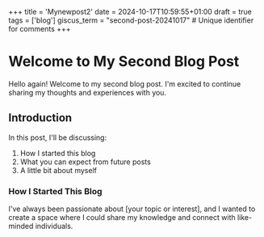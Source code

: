 +++
title = 'Mynewpost2'
date = 2024-10-17T10:59:55+01:00
draft = true
tags = ['blog']
giscus_term = "second-post-20241017"  # Unique identifier for comments
+++

# Welcome to My Second Blog Post

Hello again! Welcome to my second blog post. I'm excited to continue sharing my thoughts and experiences with you.

## Introduction

In this post, I'll be discussing:

1. How I started this blog
2. What you can expect from future posts
3. A little bit about myself

### How I Started This Blog

I've always been passionate about [your topic or interest], and I wanted to create a space where I could share my knowledge and connect with like-minded individuals.
